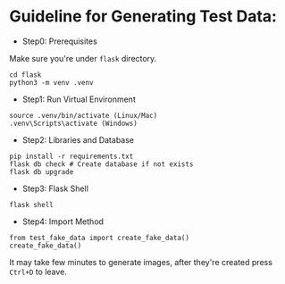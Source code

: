 # Guideline for Generating Test Data:

- Step0: Prerequisites

Make sure you're under `flask` directory.
```
cd flask
python3 -m venv .venv
```

- Step1: Run Virtual Environment
```
source .venv/bin/activate (Linux/Mac)
.venv\Scripts\activate (Windows)
```

- Step2: Libraries and Database
```
pip install -r requirements.txt
flask db check # Create database if not exists
flask db upgrade
```

- Step3: Flask Shell
```
flask shell
```

- Step4: Import Method
```
from test_fake_data import create_fake_data()
create_fake_data()
```

 It may take few minutes to generate images, after they're created press `Ctrl+D` to leave.